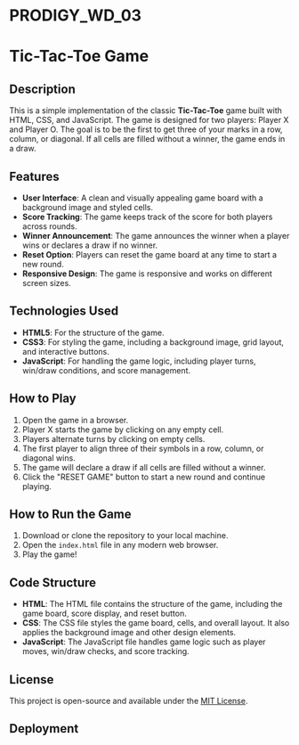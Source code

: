 # PRODIGY_WD_03
# Tic-Tac-Toe Game

## Description

This is a simple implementation of the classic **Tic-Tac-Toe** game built with HTML, CSS, and JavaScript. The game is designed for two players: Player X and Player O. The goal is to be the first to get three of your marks in a row, column, or diagonal. If all cells are filled without a winner, the game ends in a draw.

## Features

- **User Interface**: A clean and visually appealing game board with a background image and styled cells.
- **Score Tracking**: The game keeps track of the score for both players across rounds.
- **Winner Announcement**: The game announces the winner when a player wins or declares a draw if no winner.
- **Reset Option**: Players can reset the game board at any time to start a new round.
- **Responsive Design**: The game is responsive and works on different screen sizes.

## Technologies Used

- **HTML5**: For the structure of the game.
- **CSS3**: For styling the game, including a background image, grid layout, and interactive buttons.
- **JavaScript**: For handling the game logic, including player turns, win/draw conditions, and score management.

## How to Play

1. Open the game in a browser.
2. Player X starts the game by clicking on any empty cell.
3. Players alternate turns by clicking on empty cells.
4. The first player to align three of their symbols in a row, column, or diagonal wins.
5. The game will declare a draw if all cells are filled without a winner.
6. Click the "RESET GAME" button to start a new round and continue playing.

## How to Run the Game

1. Download or clone the repository to your local machine.
2. Open the `index.html` file in any modern web browser.
3. Play the game!

## Code Structure

- **HTML**: The HTML file contains the structure of the game, including the game board, score display, and reset button.
- **CSS**: The CSS file styles the game board, cells, and overall layout. It also applies the background image and other design elements.
- **JavaScript**: The JavaScript file handles game logic such as player moves, win/draw checks, and score tracking.

## License

This project is open-source and available under the [MIT License](LICENSE).

## Deployment 


